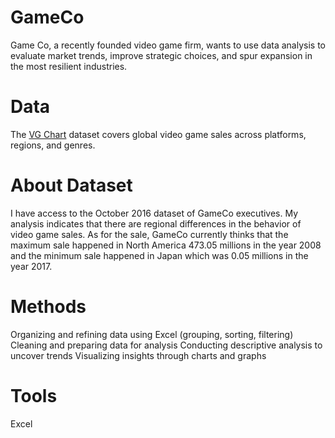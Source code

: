 # GameCo
Game Co, a recently founded video game firm, wants to use data analysis to evaluate market trends, improve strategic choices, and spur expansion in the most resilient industries.

# Data
The  [VG Chart](https://www.vgchartz.com/) dataset covers global video game sales across platforms, regions, and genres.

# About Dataset
I have access to the October 2016 dataset of GameCo executives. My analysis indicates that there are regional differences in the behavior of video game sales. As for the sale, GameCo currently thinks that the maximum sale happened in North America 473.05 millions in the year 2008 and the minimum sale happened in Japan which was 0.05 millions in the year 2017.

# Methods
Organizing and refining data using Excel (grouping, sorting, filtering)
Cleaning and preparing data for analysis
Conducting descriptive analysis to uncover trends
Visualizing insights through charts and graphs

# Tools
Excel 
